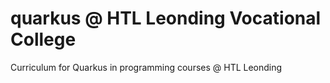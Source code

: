 # quarkus @ HTL Leonding Vocational College

Curriculum for Quarkus in programming courses @ HTL Leonding